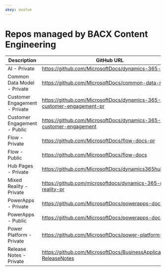```yaml
---
akey: avalue
---
```


# Repos managed by BACX Content Engineering

| Description                                        | GitHub URL                                                           | Content URL | 
|----------------------------------------------------|----------------------------------------------------------------------|-------------|
| AI - Private                                       | https://github.com/MicrosoftDocs/dynamics-365-ai-pr                  | https://review.docs.microsoft.com/dynamics365/ai |
| Common Data Model - Private                        | https://github.com/MicrosoftDocs/common-data-model                   | https://review.docs.microsoft.com/common-data-service |
| Customer Engagement - Private                      | https://github.com/MicrosoftDocs/dynamics-365-customer-engagement-pr | https://review.docs.microsoft.com/dynamics365/customer-engagement |
| Customer Engagement - Public                       | https://github.com/MicrosoftDocs/dynamics-365-customer-engagement    | https://review.docs.microsoft.com/dynamics365/customer-engagement |
| Flow - Private                                     | https://github.com/MicrosoftDocs/flow-docs-pr                        | https://review.docs.microsoft.com/flow |
| Flow - Public                                      | https://github.com/MicrosoftDocs/flow-docs                           | https://review.docs.microsoft.com/flow |
| Hub Pages - Private                                | https://github.com/MicrosoftDocs/dynamics365hubpages                 | https://review.docs.microsoft.com/dynamics365 |
| Mixed Reality - Private                            | https://github.com/microsoftdocs/dynamics-365-mixed-reality-pr       | https://review.docs.microsoft.com/dynamics365/mixed-reality |
| PowerApps - Private                                | https://github.com/MicrosoftDocs/powerapps-docs-pr                   | https://review.docs.microsoft.com/powerapps |
| PowerApps - Public                                 | https://github.com/MicrosoftDocs/powerapps-docs                      | https://review.docs.microsoft.com/powerapps |
| Power Platform - Private                           | https://github.com/MicrosoftDocs/power-platform-pr                   | https://review.docs.microsoft.com/power-platform |
| Release Notes - Private                            | https://github.com/MicrosoftDocs/BusinessApplication-ReleaseNotes    | https://review.docs.microsoft.com/business-applications-release-notes |
